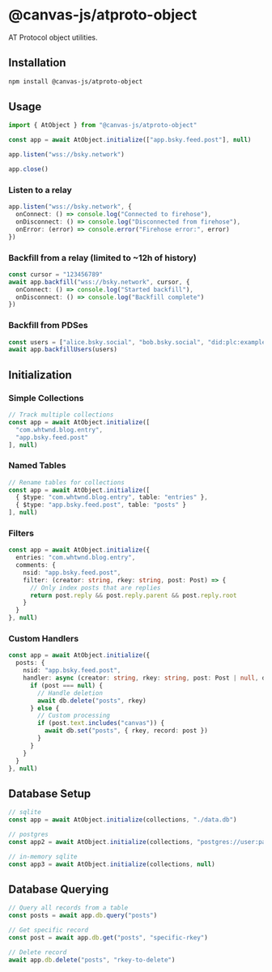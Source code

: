 # @canvas-js/atproto-object

AT Protocol object utilities.

## Installation

```bash
npm install @canvas-js/atproto-object
```

## Usage

```ts
import { AtObject } from "@canvas-js/atproto-object"

const app = await AtObject.initialize(["app.bsky.feed.post"], null)

app.listen("wss://bsky.network")

app.close()
```

### Listen to a relay

```ts
app.listen("wss://bsky.network", {
  onConnect: () => console.log("Connected to firehose"),
  onDisconnect: () => console.log("Disconnected from firehose"),
  onError: (error) => console.error("Firehose error:", error)
})
```

### Backfill from a relay (limited to ~12h of history)

```ts
const cursor = "123456789"
await app.backfill("wss://bsky.network", cursor, {
  onConnect: () => console.log("Started backfill"),
  onDisconnect: () => console.log("Backfill complete")
})
```

### Backfill from PDSes

```ts
const users = ["alice.bsky.social", "bob.bsky.social", "did:plc:example"]
await app.backfillUsers(users)
```

## Initialization

### Simple Collections
```ts
// Track multiple collections
const app = await AtObject.initialize([
  "com.whtwnd.blog.entry",
  "app.bsky.feed.post"
], null)
```

### Named Tables
```ts
// Rename tables for collections
const app = await AtObject.initialize([
  { $type: "com.whtwnd.blog.entry", table: "entries" },
  { $type: "app.bsky.feed.post", table: "posts" }
], null)
```

### Filters
```ts
const app = await AtObject.initialize({
  entries: "com.whtwnd.blog.entry",
  comments: {
    nsid: "app.bsky.feed.post",
    filter: (creator: string, rkey: string, post: Post) => {
      // Only index posts that are replies
      return post.reply && post.reply.parent && post.reply.root
    }
  }
}, null)
```

### Custom Handlers
```ts
const app = await AtObject.initialize({
  posts: {
    nsid: "app.bsky.feed.post",
    handler: async (creator: string, rkey: string, post: Post | null, db) => {
      if (post === null) {
        // Handle deletion
        await db.delete("posts", rkey)
      } else {
        // Custom processing
        if (post.text.includes("canvas")) {
          await db.set("posts", { rkey, record: post })
        }
      }
    }
  }
}, null)
```

## Database Setup

```ts
// sqlite
const app = await AtObject.initialize(collections, "./data.db")

// postgres
const app2 = await AtObject.initialize(collections, "postgres://user:pass@localhost/db")

// in-memory sqlite
const app3 = await AtObject.initialize(collections, null)
```

## Database Querying

```ts
// Query all records from a table
const posts = await app.db.query("posts")

// Get specific record
const post = await app.db.get("posts", "specific-rkey")

// Delete record
await app.db.delete("posts", "rkey-to-delete")
```
